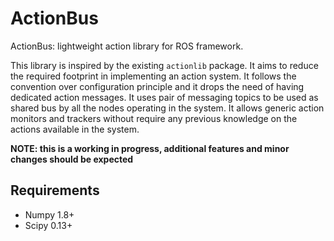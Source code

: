 # ActionBus

ActionBus: lightweight action library for ROS framework.

This library is inspired by the existing `actionlib` package. It aims to reduce the required footprint in implementing
an action system. It follows the convention over configuration principle and it drops the need of having dedicated
action messages. It uses pair of messaging topics to be used as shared bus by all the nodes operating in the system.
It allows generic action monitors and trackers without require any previous knowledge on the actions available in the
system.

**NOTE: this is a working in progress, additional features and minor changes should be expected** 

## Requirements

  * Numpy 1.8+
  * Scipy 0.13+
